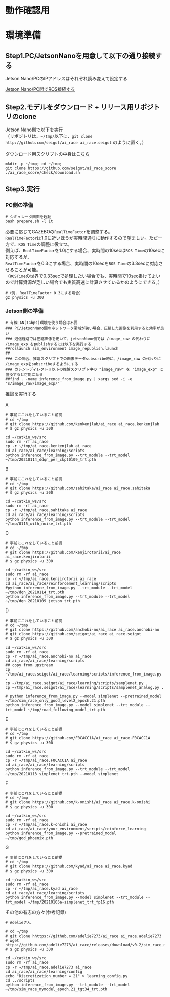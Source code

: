 # 動作確認用

# 環境準備
## Step1.PC/JetsonNanoを用意して以下の通り接続する <br>

Jetson Nano/PCのIPアドレスはそれぞれ読み変えて設定する

[Jetson Nano/PC間でROS接続する](https://qiita.com/seigot/items/a6eaebccfd427bb315b4)

## Step2.モデルをダウンロード + リリース用リポジトリのclone

Jetson Nano側で以下を実行<br>
（リポジトリは、`~/tmp/`以下に、`git clone http://github.com/seigot/ai_race ai_race.seigot` のように置く。）<br>
<br>
ダウンロード用スクリプトの中身は[こちら](https://github.com/seigot/ai_race_score/blob/main/check/download.sh)<br>

```
mkdir -p ~/tmp; cd ~/tmp;
git clone https://github.com/seigot/ai_race_score
./ai_race_score/check/download.sh
```

## Step3.実行

### PC側の準備

```
# シミュレータ画面を起動
bash prepare.sh -l 1t
```

必要に応じてGAZEBOの`RealTimeFactor`を調整する。<br>
`RealTimeFactor`は1.0に近いほうが実時間通りに動作するので望ましい。ただ一方で、`ROS Time`の調整に役立つ。<br>
例えば、`RealTimeFactor`を1.0にする場合、実時間の10secは`ROS Time`の10secに対応するが、<br>
`RealTimeFactor`を0.3にする場合、実時間の10secを`ROS Time`の3.3secに対応させることが可能。<br>
（`ROSTime`の世界で0.33secで処理したい場合でも、実時間で10sec掛けてよいので計算資源が乏しい場合でも実質高速に計算させているかのようにできる。）<br>

```
#（例. RealTimeFactor 0.3にする場合）
gz physics -u 300
```

### Jetson側の準備

```
# 有線LAN(1Gbps)環境を使う場合は不要
### PC/JetsonNano間のネットワーク帯域が狭い場合、圧縮した画像を利用すると効率が良い
### 通信経路では圧縮画像を用いて、jetsonNano側では /image_raw の代わりに /image_exp をpublishするには以下を実行する
##roslaunch sim_environment image_republish.launch
##
### この場合、推論スクリプトでの画像データsubscribe時に、/image_raw の代わりに /image_expをsubscribeするようにする
### カレントディレクトリ以下の推論スクリプト中の "image_raw" を "image_exp" に置換すると可能になる
##find . -name inference_from_image.py | xargs sed -i -e "s/image_raw/image_exp/"
```

推論を実行する<br>
<br>
A

```
# 事前にこれをしていること前提
# cd ~/tmp
# git clone https://github.com/kenkenjlab/ai_race ai_race.kenkenjlab
# $ gz physics -u 300

cd ~/catkin_ws/src
sudo rm -rf ai_race
cp -r ~/tmp/ai_race.kenkenjlab ai_race
cd ai_race/ai_race/learning/scripts
python inference_from_image.py --trt_module --trt_model ~/tmp/20210114_ddqn_per_ckpt0109_trt.pth
```

B
```
# 事前にこれをしていること前提
# cd ~/tmp
# git clone https://github.com/sahitaka/ai_race ai_race.sahitaka
# $ gz physics -u 300

cd ~/catkin_ws/src
sudo rm -rf ai_race
cp -r ~/tmp/ai_race.sahitaka ai_race
cd ai_race/ai_race/learning/scripts
python inference_from_image.py --trt_module --trt_model ~/tmp/0115_with_noise_trt.pth
```

C

```
# 事前にこれをしていること前提
# cd ~/tmp
# git clone https://github.com/kenjirotorii/ai_race ai_race.kenjirotorii
# $ gz physics -u 300

cd ~/catkin_ws/src
sudo rm -rf ai_race
cp -r ~/tmp/ai_race.kenjirotorii ai_race
cd ai_race/ai_race/reinforcement_learning/scripts
#python inference_from_image.py --trt_module --trt_model ~/tmp/dqn_20210114_trt.pth
python inference_from_image.py --trt_module --trt_model ~/tmp/dqn_20210109_jetson_trt.pth
```

D

```
# 事前にこれをしていること前提
# cd ~/tmp
# git clone https://github.com/anchobi-no/ai_race ai_race.anchobi-no
# git clone https://github.com/seigot/ai_race ai_race.seigot
# $ gz physics -u 300

cd ~/catkin_ws/src
sudo rm -rf ai_race
cp -r ~/tmp/ai_race.anchobi-no ai_race
cd ai_race/ai_race/learning/scripts
## copy from upstream
cp ~/tmp/ai_race.seigot/ai_race/learning/scripts/inference_from_image.py .
cp ~/tmp/ai_race.seigot/ai_race/learning/scripts/samplenet.py .
cp ~/tmp/ai_race.seigot/ai_race/learning/scripts/samplenet_analog.py .

# python inference_from_image.py --model simplenet --pretrained_model ~/tmp/sim_race_only_good_level2_epoch.21.pth
python inference_from_image.py --model simplenet --trt_module --trt_model ~/tmp/road_following_model_trt.pth
```

E

```
# 事前にこれをしていること前提
# cd ~/tmp
# git clone https://github.com/F0CACC1A/ai_race ai_race.F0CACC1A
# $ gz physics -u 300

cd ~/catkin_ws/src
sudo rm -rf ai_race
cp -r ~/tmp/ai_race.F0CACC1A ai_race
cd ai_race/ai_race/learning/scripts
python inference_from_image.py --trt_module --trt_model ~/tmp/20210113_simplenet_trt.pth --model simplenet
```

F

```
# 事前にこれをしていること前提
# cd ~/tmp
# git clone https://github.com/k-onishi/ai_race ai_race.k-onishi
# $ gz physics -u 300

cd ~/catkin_ws/src
sudo rm -rf ai_race
cp -r ~/tmp/ai_race.k-onishi ai_race
cd ai_race/ai_race/your_environment/scripts/reinforce_learning
python inference_from_image.py --pretrained_model ~/tmp/god_phoenix.pth
```

G

```
# 事前にこれをしていること前提
# cd ~/tmp
# git clone https://github.com/kyad/ai_race ai_race.kyad
# $ gz physics -u 300

cd ~/catkin_ws/src
sudo rm -rf ai_race
cp -r ~/tmp/ai_race.kyad ai_race
cd ai_race/ai_race/learning/scripts 
python inference_from_image.py --model simplenet --trt_module --trt_model ~/tmp/20210105a-simplenet_trt_fp16.pth
```

その他の有志の方々(参考記録)

```
# Adelieさん

# cd ~/tmp
# git clone hhttps://github.com/adelie7273/ai_race ai_race.adelie7273
# wget https://github.com/adelie7273/ai_race/releases/download/v0.2/sim_race_mymodel_epoch.21_tgt34_trt.pth
# $ gz physics -u 300

cd ~/catkin_ws/src
sudo rm -rf ai_race
cp -r ~/tmp/ai_race.adelie7273 ai_race
cd ai_race/ai_race/learning/config
echo "Discretization_number = 21" > learning_config.py 
cd ../scripts 
python inference_from_image.py --trt_module --trt_model ~/tmp/sim_race_mymodel_epoch.21_tgt34_trt.pth
```
